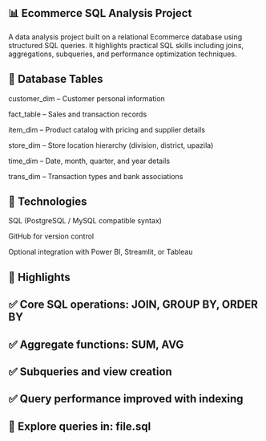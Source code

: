 ## 📊 Ecommerce SQL Analysis Project
A data analysis project built on a relational Ecommerce database using structured SQL queries. It highlights practical SQL skills including joins, aggregations, subqueries, and performance optimization techniques.

## 📁 Database Tables
customer_dim – Customer personal information

fact_table – Sales and transaction records

item_dim – Product catalog with pricing and supplier details

store_dim – Store location hierarchy (division, district, upazila)

time_dim – Date, month, quarter, and year details

trans_dim – Transaction types and bank associations

## 🔧 Technologies
SQL (PostgreSQL / MySQL compatible syntax)

GitHub for version control

Optional integration with Power BI, Streamlit, or Tableau

## 🚀 Highlights
## ✅ Core SQL operations: JOIN, GROUP BY, ORDER BY

## ✅ Aggregate functions: SUM, AVG

## ✅ Subqueries and view creation

## ✅ Query performance improved with indexing

## 📌 Explore queries in: file.sql
